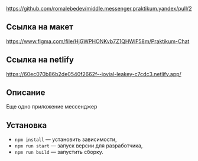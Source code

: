 https://github.com/romalebedev/middle.messenger.praktikum.yandex/pull/2

## Ссылка на макет

https://www.figma.com/file/HjGWPHONKvb7Z1QHWlF58m/Praktikum-Chat


## Ссылка на netlify

https://60ec070b86b2de0540f2662f--jovial-leakey-c7cdc3.netlify.app/

## Описание

Еще одно приложение мессенджер

## Установка

- `npm install` — установить зависимости,
- `npm run start` — запуск версии для разработчика,
- `npm run build` — запустить сборку.


